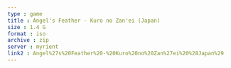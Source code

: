 ```yaml
---
type : game
title : Angel's Feather - Kuro no Zan'ei (Japan)
size : 1.4 G
format : iso
archive : zip
server : myrient
link2 : Angel%27s%20Feather%20-%20Kuro%20no%20Zan%27ei%20%28Japan%29
---
```


